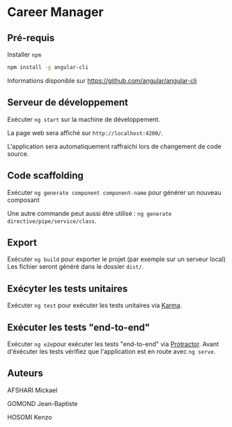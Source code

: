 # Career Manager

## Pré-requis
Installer `npm`
``` bash
npm install -g angular-cli
```
Informations disponible sur https://github.com/angular/angular-cli

## Serveur de développement 
Exécuter `ng start` sur la machine de développement. 

La page web sera affiché sur  `http://localhost:4200/`. 

L'application sera automatiquement raffraichi lors de changement de code source.

## Code scaffolding
Exécuter  `ng generate component component-name` pour générer un nouveau composant

Une autre commande peut aussi être utilisé : `ng generate directive/pipe/service/class`.

## Export
Exécuter `ng build` pour exporter le projet (par exemple sur un serveur local)
Les fichier seront généré dans le dossier `dist/`.
 
## Exécyter les tests unitaires 
Exécuter `ng test` pour exécuter les tests unitaires via [Karma](https://karma-runner.github.io).

## Exécuter les tests "end-to-end"

Exécuter `ng e2e`pour exécuter les tests "end-to-end" via [Protractor](http://www.protractortest.org/). 
Avant d'éxécuter les tests vérifiez que l'application est en route avec `ng serve`.

## Auteurs
AFSHARI Mickael

GOMOND Jean-Baptiste

HOSOMI Kenzo